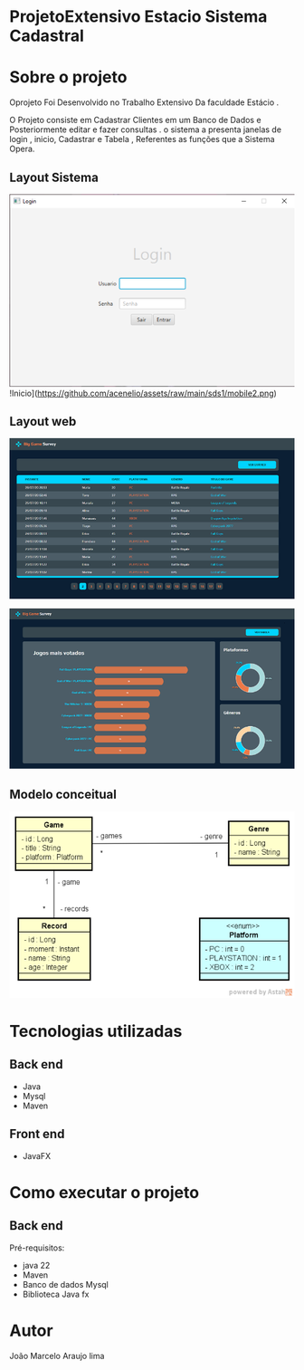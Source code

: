 #  ProjetoExtensivo Estacio Sistema Cadastral


# Sobre o projeto



Oprojeto Foi Desenvolvido  no Trabalho Extensivo Da faculdade Estácio .

O Projeto consiste em Cadastrar Clientes em um Banco de Dados e Posteriormente editar e fazer consultas . o sistema a presenta janelas de login , inicio, Cadastrar e Tabela , Referentes as  funções que a Sistema Opera.

## Layout Sistema
![Login](https://github.com/JMarceloAL/ProjetoCliente/blob/master/assets/viewLogin.png) !Inicio](https://github.com/acenelio/assets/raw/main/sds1/mobile2.png)

## Layout web
![Web 1](https://github.com/acenelio/assets/raw/main/sds1/web1.png)

![Web 2](https://github.com/acenelio/assets/raw/main/sds1/web2.png)

## Modelo conceitual
![Modelo Conceitual](https://github.com/acenelio/assets/raw/main/sds1/modelo-conceitual.png)

# Tecnologias utilizadas
## Back end
- Java
- Mysql
- Maven
## Front end
- JavaFX
# Como executar o projeto

## Back end
Pré-requisitos: 
- java 22
- Maven
- Banco de dados Mysql
- Biblioteca Java fx


# Autor

João Marcelo Araujo lima

